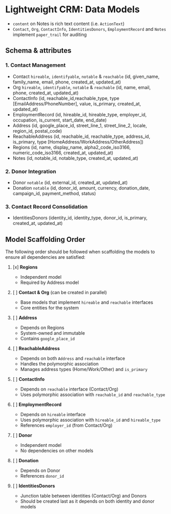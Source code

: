 # Lightweight CRM: Data Models

- `content` on Notes is rich text content (i.e. `ActionText`)
- `Contact`, `Org`, `ContactInfo`, `IdentitiesDonors`, `EmploymentRecord` and `Notes` implement `paper_trail` for auditing

## Schema & attributes

### 1. Contact Management

- Contact `hireable`, `identifyable`, `notable` & `reachable` (id, given_name, family_name, email, phone, created_at, updated_at)
- Org `hireable`, `identifyable`, `notable` & `reachable` (id, name, email, phone, created_at, updated_at)
- ContactInfo (id, reachable_id,reachable_type, type [EmailAddress/PhoneNumber], value, is_primary, created_at, updated_at)
- EmploymentRecord (id, hireable_id, hireable_type, employer_id, occupation, is_current, start_date, end_date)
- Address (id, google_place_id, street_line_1, street_line_2, locale, region_id, postal_code)
- ReachableAddress (id, reachable_id, reachable_type, address_id, is_primary, type [HomeAddress/WorkAddress/OtherAddress])
- Regions (id, name, display_name, alpha2_code_iso3166, numeric_code_iso3166, created_at, updated_at)
- Notes (id, notable_id, notable_type, created_at, updated_at)

### 2. Donor Integration

- Donor `notable` (id, external_id, created_at, updated_at)
- Donation `notable` (id, donor_id, amount, currency, donation_date, campaign_id, payment_method, status)

### 3. Contact Record Consolidation

- IdentitiesDonors (identity_id, identity_type, donor_id, is_primary, created_at, updated_at)

## Model Scaffolding Order

The following order should be followed when scaffolding the models to ensure all dependencies are satisfied:

1. [x] **Regions**
    - Independent model
    - Required by Address model

2. [ ] **Contact & Org** (can be created in parallel)
    - Base models that implement `hireable` and `reachable` interfaces
    - Core entities for the system

3. [ ] **Address**
    - Depends on Regions
    - System-owned and immutable
    - Contains `google_place_id`

4. [ ] **ReachableAddress**
    - Depends on both `Address` and `reachable` interface
    - Handles the polymorphic association
    - Manages address types (Home/Work/Other) and `is_primary`

5. [ ] **ContactInfo**
    - Depends on `reachable` interface (Contact/Org)
    - Uses polymorphic association with `reachable_id` and `reachable_type`

6. [ ] **EmploymentRecord**
    - Depends on `hireable` interface
    - Uses polymorphic association with `hireable_id` and `hireable_type`
    - References `employer_id` (from Contact/Org)

7. [ ] **Donor**
    - Independent model
    - No dependencies on other models

8. [ ] **Donation**
    - Depends on Donor
    - References `donor_id`

9. [ ] **IdentitiesDonors**
    - Junction table between identities (Contact/Org) and Donors
    - Should be created last as it depends on both identity and donor models
